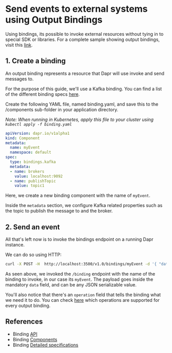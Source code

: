 # Send events to external systems using Output Bindings

Using bindings, its possible to invoke external resources without tying in to special SDK or libraries.
For a complete sample showing output bindings, visit this [link](https://github.com/dapr/samples/tree/master/5.bindings).

## 1. Create a binding

An output binding represents a resource that Dapr will use invoke and send messages to.

For the purpose of this guide, we'll use a Kafka binding. You can find a list of the different binding specs [here](../../concepts/bindings/README.md).

Create the following YAML file, named binding.yaml, and save this to the /components sub-folder in your application directory.

*Note: When running in Kubernetes, apply this file to your cluster using `kubectl apply -f binding.yaml`*

```yaml
apiVersion: dapr.io/v1alpha1
kind: Component
metadata:
  name: myEvent
  namespace: default
spec:
  type: bindings.kafka
  metadata:
  - name: brokers
    value: localhost:9092
  - name: publishTopic
    value: topic1
```

Here, we create a new binding component with the name of `myEvent`.

Inside the `metadata` section, we configure Kafka related properties such as the topic to publish the message to and the broker.

## 2. Send an event

All that's left now is to invoke the bindings endpoint on a running Dapr instance.

We can do so using HTTP:

```bash
curl -X POST -H  http://localhost:3500/v1.0/bindings/myEvent -d '{ "data": { "message": "Hi!" }, "operation": "create" }'
```

As seen above, we invoked the `/binding` endpoint with the name of the binding to invoke, in our case its `myEvent`.
The payload goes inside the mandatory `data` field, and can be any JSON serializable value.

You'll also notice that there's an `operation` field that tells the binding what we need it to do.
You can check [here](../../reference/specs/bindings) which operations are supported for every output binding.


## References

* Binding [API](https://github.com/dapr/docs/blob/master/reference/api/bindings_api.md)
* Binding [Components](https://github.com/dapr/docs/tree/master/concepts/bindings)
* Binding [Detailed specifications](https://github.com/dapr/docs/tree/master/reference/specs/bindings) 
